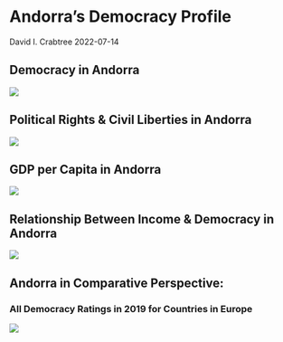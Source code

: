 Andorra’s Democracy Profile
================
David I. Crabtree
2022-07-14

## Democracy in Andorra

![](C:\Users\David\Desktop\PROGRA~1\FILESA~1\CFSS\hw06\reports\ANDORR~1/figure-gfm/Demscore-1.png)<!-- -->

## Political Rights & Civil Liberties in Andorra

![](C:\Users\David\Desktop\PROGRA~1\FILESA~1\CFSS\hw06\reports\ANDORR~1/figure-gfm/Political%20Rights%20&%20Civil%20Libs-1.png)<!-- -->

## GDP per Capita in Andorra

![](C:\Users\David\Desktop\PROGRA~1\FILESA~1\CFSS\hw06\reports\ANDORR~1/figure-gfm/GDP%20per%20Capita-1.png)<!-- -->

## Relationship Between Income & Democracy in Andorra

![](C:\Users\David\Desktop\PROGRA~1\FILESA~1\CFSS\hw06\reports\ANDORR~1/figure-gfm/Income%20&%20Dem-1.png)<!-- -->

## Andorra in Comparative Perspective:

### All Democracy Ratings in 2019 for Countries in Europe

![](C:\Users\David\Desktop\PROGRA~1\FILESA~1\CFSS\hw06\reports\ANDORR~1/figure-gfm/Democracy%20in%20Comparative%20Perspective-1.png)<!-- -->
